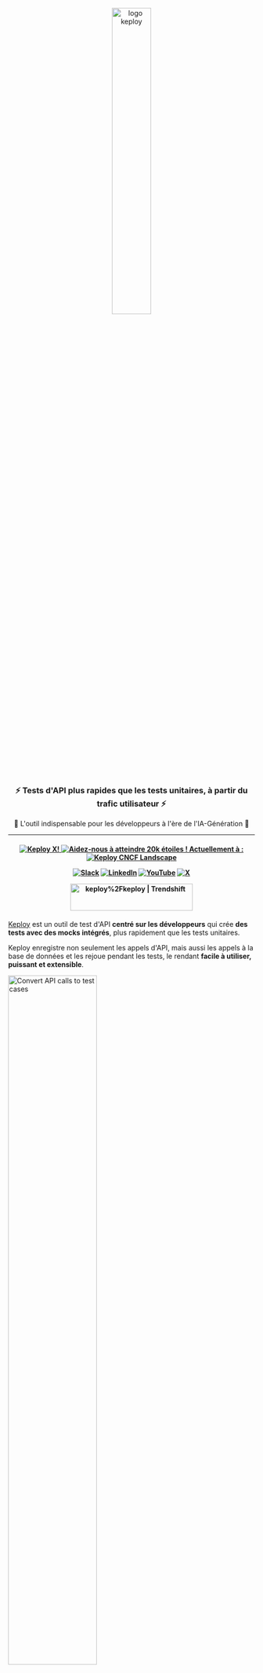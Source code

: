 <p align="center">
  <img align="center" src="https://docs.keploy.io/img/keploy-logo-dark.svg?s=200&v=4" height="40%" width="40%"  alt="logo keploy"/>
</p>
<h3 align="center">
<b>
⚡️ Tests d'API plus rapides que les tests unitaires, à partir du trafic utilisateur ⚡️
</b>
</h3 >
<p align="center">
🌟 L'outil indispensable pour les développeurs à l'ère de l'IA-Génération 🌟
</p>

---

<h4 align="center">

<a href="https://x.com/Keployio">
    <img src="https://img.shields.io/badge/follow-%40keployio-1DA1F2?logo=X&style=social" alt="Keploy X!" />
  </a>

<a href="https://github.com/Keploy/Keploy/">
   <img src="https://img.shields.io/github/stars/keploy/keploy?color=%23EAC54F&logo=github&label=Help%20us%20reach%2020K%20stars!%20Now%20at:" alt="Aidez-nous à atteindre 20k étoiles ! Actuellement à :" />
</a>

<a href="https://landscape.cncf.io/?item=app-definition-and-development--continuous-integration-delivery--keploy">
    <img src="https://img.shields.io/badge/CNCF%20Landscape-5699C6?logo=cncf&style=social" alt="Keploy CNCF Landscape" />
  </a>

[![Slack](https://img.shields.io/badge/Slack-4A154B?style=for-the-badge&logo=slack&logoColor=white)](https://join.slack.com/t/keploy/shared_invite/zt-357qqm9b5-PbZRVu3Yt2rJIa6ofrwWNg)
[![LinkedIn](https://img.shields.io/badge/linkedin-%230077B5.svg?style=for-the-badge&logo=linkedin&logoColor=white)](https://www.linkedin.com/company/keploy/)
[![YouTube](https://img.shields.io/badge/YouTube-%23FF0000.svg?style=for-the-badge&logo=YouTube&logoColor=white)](https://www.youtube.com/channel/UC6OTg7F4o0WkmNtSoob34lg)
[![X](https://img.shields.io/badge/X-%231DA1F2.svg?style=for-the-badge&logo=X&logoColor=white)](https://x.com/Keployio)

<a href="https://trendshift.io/repositories/3262" target="_blank"><img src="https://trendshift.io/api/badge/repositories/3262" alt="keploy%2Fkeploy | Trendshift" style="width: 250px; height: 55px;" width="250" height="55"/></a>

</h4>

[Keploy](https://keploy.io) est un outil de test d'API **centré sur les développeurs** qui crée **des tests avec des mocks intégrés**, plus rapidement que les tests unitaires.

Keploy enregistre non seulement les appels d'API, mais aussi les appels à la base de données et les rejoue pendant les tests, le rendant **facile à utiliser, puissant et extensible**.

<img src="https://raw.githubusercontent.com/keploy/docs/main/static/gif/record-tc.gif" width="60%" alt="Convert API calls to test cases"/>

> 🐰 **Fait amusant :** Keploy s'utilise lui-même pour les tests ! Découvrez notre badge de couverture élégant : [![Coverage Status](https://coveralls.io/repos/github/keploy/keploy/badge.svg?branch=main&kill_cache=1)](https://coveralls.io/github/keploy/keploy?branch=main&kill_cache=1) &nbsp;

## 🚨 Vous êtes ici pour le [Générateur de tests unitaires](README-UnitGen.md) (ut-gen) ?

Keploy vient de lancer la première implémentation mondiale d'un générateur de tests unitaires (ut-gen) basée sur le [document de recherche Meta LLM](https://arxiv.org/pdf/2402.09171). Il comprend la sémantique du code et génère des tests unitaires pertinents, avec pour objectifs :

- **Automatiser la génération de tests unitaires (UTG)** : Générer rapidement des tests unitaires complets et réduire les efforts manuels redondants.

- **Améliorer les cas limites** : Étendre et améliorer la portée des tests automatisés pour couvrir des scénarios plus complexes, souvent oubliés manuellement.

- **Augmenter la couverture des tests** : À mesure que les bases de code grandissent, assurer une couverture exhaustive devrait devenir réalisable, conformément à notre mission.

### 📜 Suivez le [README du Générateur de tests unitaires](README-UnitGen.md) ! ✅

## 📘 Documentation !

Devenez un expert Keploy avec la **[Documentation Keploy](https://keploy.io/docs/)**.

<img src="https://raw.githubusercontent.com/keploy/docs/main/static/gif/record-replay.gif" width="100%" alt="Enregistrement et relecture des tests"/>

# 🚀 Installation rapide (Générateur de tests API)

Intégrez Keploy en installant l'agent localement. Aucune modification de code requise.

```shell
curl --silent -O -L https://keploy.io/install.sh && source install.sh
```

## 🎬 Enregistrement des cas de test

Démarrez votre application avec Keploy pour convertir les appels API en tests et simulations (mocks/stubs).

```zsh
keploy record -c "CMD_TO_RUN_APP" 
```

Par exemple, si vous utilisez une application Python simple, la `CMD_TO_RUN_APP` ressemblera à `python main.py`, pour Golang `go run main.go`, pour Java `java -jar xyz.jar`, pour Node `npm start`..

```zsh
keploy record -c "python main.py"
```

## 🧪 Exécution des tests

Arrêtez les bases de données, Redis, Kafka ou tout autre service utilisé par votre application. Keploy n'en a pas besoin pendant les tests.

```zsh
keploy test -c "CMD_TO_RUN_APP" --delay 10
```

## ✅ Intégration de la couverture de test

Pour intégrer avec votre bibliothèque de tests unitaires et voir la couverture combinée, suivez ce [guide de couverture de test](https://keploy.io/docs/server/sdk-installation/go/).

> ####  **Si vous vous êtes amusé·e :** Laissez une étoile 🌟 sur ce dépôt ! C'est gratuit et ça fera plaisir. 😄 👏

## Configuration en un clic 🚀

Configurez et exécutez Keploy rapidement, sans installation requise sur votre machine locale :

[![GitHub Codescape](https://img.shields.io/badge/GH%20codespace-3670A0?style=for-the-badge&logo=github&logoColor=fff)]([https://github.dev/Sonichigo/mux-sql](https://github.dev/Sonichigo/mux-sql))

## 🤔 Des questions ?

Contactez-nous. Nous sommes là pour vous aider !

[![Slack](https://img.shields.io/badge/Slack-4A154B?style=for-the-badge&logo=slack&logoColor=white)](https://join.slack.com/t/keploy/shared_invite/zt-357qqm9b5-PbZRVu3Yt2rJIa6ofrwWNg)
[![LinkedIn](https://img.shields.io/badge/linkedin-%230077B5.svg?style=for-the-badge&logo=linkedin&logoColor=white)](https://www.linkedin.com/company/keploy/)
[![YouTube](https://img.shields.io/badge/YouTube-%23FF0000.svg?style=for-the-badge&logo=YouTube&logoColor=white)](https://www.youtube.com/channel/UC6OTg7F4o0WkmNtSoob34lg)
[![X](https://img.shields.io/badge/X-%231DA1F2.svg?style=for-the-badge&logo=X&logoColor=white)](https://x.com/Keployio)

## 🌐 Support des Langages

Du gopher de Go 🐹 au serpent de Python 🐍, nous prenons en charge :

![Go](https://img.shields.io/badge/go-%2300ADD8.svg?style=for-the-badge&logo=go&logoColor=white)
![Java](https://img.shields.io/badge/java-%23ED8B00.svg?style=for-the-badge&logo=java&logoColor=white)
![NodeJS](https://img.shields.io/badge/node.js-6DA55F?style=for-the-badge&logo=node.js&logoColor=white)
![Rust](https://img.shields.io/badge/Rust-darkred?style=for-the-badge&logo=rust&logoColor=white)
![C#](https://img.shields.io/badge/csharp-purple?style=for-the-badge&logo=csharp&logoColor=white)
![Python](https://img.shields.io/badge/python-3670A0?style=for-the-badge&logo=python&logoColor=ffdd54)

## 🫰 Adoptants de Keploy 🧡

Alors, vous et votre organisation utilisez Keploy ? C'est génial. Ajoutez-vous à [**cette liste,**](https://github.com/orgs/keploy/discussions/1765) et nous vous enverrons des goodies ! 💖

Nous sommes heureux et fiers de vous compter parmi notre communauté ! 💖

## 🎩 Comment la magie opère-t-elle ?

Le proxy Keploy capture et rejoue **TOUTES** les interactions réseau de votre application (opérations CRUD, y compris les API non idempotentes).

Partez à la découverte des coulisses avec **[Comment fonctionne Keploy ?](https://keploy.io/docs/keploy-explained/how-keploy-works/)** !

## 🔧 Fonctionnalités principales

- ♻️ **Couverture de test combinée :** Fusionnez vos tests Keploy avec vos bibliothèques de test préférées (JUnit, go-test, py-test, jest) pour obtenir une couverture de test globale.  

- 🤖 **Instrumentation EBPF :** Keploy utilise EBPF comme ingrédient secret pour rendre l'intégration sans code, indépendante du langage et ultra-légère.  

- 🌐 **Intégration CI/CD :** Exécutez des tests avec des mocks où vous voulez—localement en CLI, dans votre pipeline CI (Jenkins, Github Actions...), ou même sur un cluster Kubernetes.  

- 📽️ **Enregistrement et relecture de flux complexes :** Keploy peut enregistrer et rejouer des flux API distribués complexes sous forme de mocks et stubs. C'est comme une machine à remonter le temps pour vos tests—un gain de temps considérable !  

- 🎭 **Mocks polyvalents :** Vous pouvez aussi utiliser les Mocks générés par Keploy comme tests serveur !

👉 **Explorez le code sur GitHub :** [github.com/keploy/keploy](https://github.com/keploy/keploy)

## 👨🏻‍💻 Construisons ensemble ! 👩🏻‍💻

Que vous soyez un·e développeur·se débutant·e ou un·e expert·e �, votre perspective est précieuse. Jetez un œil à nos :

📜 [Lignes directrices pour contribuer](https://github.com/keploy/keploy/blob/main/CONTRIBUTING.md)

❤️ [Code de conduite](https://github.com/keploy/keploy/blob/main/CODE_OF_CONDUCT.md)

## 🐲 Limitations actuelles !

- **Tests unitaires :** Bien que Keploy soit conçu pour fonctionner avec des frameworks de tests unitaires (Go test, JUnit...) et puisse augmenter la couverture de code globale, il génère toujours des tests d'intégration.
- **Environnements de production :** Keploy se concentre actuellement sur la génération de tests pour les développeurs. Ces tests peuvent être capturés depuis n'importe quel environnement, mais nous ne l'avons pas testé sur des environnements de production à fort trafic. Cela nécessiterait un système robuste de déduplication pour éviter de capturer trop de tests redondants. Nous avons des idées pour construire un tel système [#27](https://github.com/keploy/keploy/issues/27)

## ✨ Ressources !

🤔 [FAQ](https://keploy.io/docs/keploy-explained/faq/)

🕵️‍ [Pourquoi Keploy](https://keploy.io/docs/keploy-explained/why-keploy/)

⚙️ [Guide d'installation](https://keploy.io/docs/application-development/)

📖 [Guide de contribution](https://keploy.io/docs/keploy-explained/contribution-guide/)